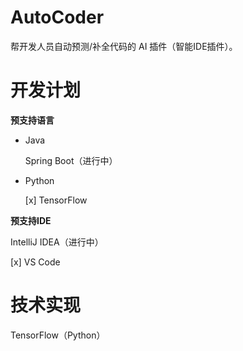 # AutoCoder
帮开发人员自动预测/补全代码的 AI 插件（智能IDE插件）。



# 开发计划

**预支持语言**

- Java

  Spring Boot（进行中）

- Python

  [x] TensorFlow

**预支持IDE**

IntelliJ IDEA（进行中）

[x] VS Code

# 技术实现

TensorFlow（Python）

